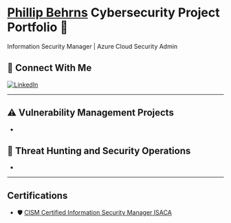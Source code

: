 # <a href="https://www.linkedin.com/in/pbehrns/"> Phillip Behrns</a> Cybersecurity Project Portfolio 🔐

Information Security Manager | Azure Cloud Security Admin 

## 🤳 Connect With Me

[![LinkedIn](https://img.shields.io/badge/LinkedIn-Connect-blue?logo=linkedin)](https://www.linkedin.com/in/pbehrns)

---

## ⚠️ Vulnerability Management Projects

- 

## 🚨 Threat Hunting and Security Operations

- 

---

## Certifications

- 🛡️ [CISM Certified Information Security Manager ISACA](https://www.credly.com/users/pbehrns)
